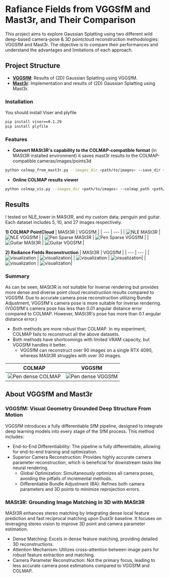 # Rafiance Fields from VGGSfM and Mast3r, and Their Comparison

This project aims to explore Gaussian Splatting using two different wild deep-based camera-pose & 3D pointcloud reconstruction methodologies: VGGSfM and Mast3r. 
The objective is to compare their performances and understand the advantages and limitations of each approach.

## Project Structure

- [**VGGSfM**](https://github.com/facebookresearch/vggsfm): Results of (2D) Gaussian Splatting using VGGSfM.
- [**Mast3r**](https://github.com/naver/mast3r): Implementation and results of (2D) Gaussian Splatting using Mast3r.

### Installation 
You should install Viser and plyfile 
```bash
pip install viser==0.1.29
pip install plyfile
```
### Features
- **Convert MASt3R's capability to the COLMAP-compatible format** (in MASt3R installed environment) it saves mast3r results to the COLMAP-compatible cameras/images/points3d
```bash
python colmap_from_mast3r.py --images_dir <path/to/images> --save_dir <path/to/save/colmaps> --model_path <path/to/mast3r/model/ckpt> 
```
- **Online COLMAP results viewer**
```bash
python colmap_vis.py --images_dir <path/to/images> --colmap_path <path/to/colmaps/> 
```

## Results 

I tested on NLE_tower in MASt3R, and my custom data; penguin and guitar. Each dataset includes 5, 10, and 27 images respectively.

**1) COLMAP PointCloud**
| MASt3R | VGGSfM |
| --- | --- |
| <img src="assets/NLE_mast3r.png" alt="NLE MASt3R" /> | <img src="assets/NLE_vggsfm.png" alt="NLE VGGSfM" /> |
| <img src="assets/pen_sparse_mast3r.PNG" alt="Pen Sparse MASt3R" /> | <img src="assets/pen_sparse_vggsfm.PNG" alt="Pen Sparse VGGSfM" /> |
| <img src="assets/guitar_mast3r.PNG" alt="Guitar MASt3R" /> | <img src="assets/guitar_vggsfm.PNG" alt="Guitar VGGSfM" /> |


**2) Radiance Fields Reconstruction**
| MASt3R | VGGSfM |
| --- | --- |
| ![visualization](assets/NLE_mast3r_2dgs.gif) | ![visualization](assets/NLE_vggsfm_2dgs.gif)|
| ![visualization](assets/pen_sparse_mast3r_2dgs.gif) | ![visualization](assets/pen_sparse_vggsfm_2dgs.gif)|
| ![visualization](assets/guitar_mast3r_2dgs.gif) | ![visualization](assets/guitar_vggsfm_2dgs.gif)|


### Summary 
As can be seen, MASt3R is not suitable for inverse rendering but provides more dense and diverse point cloud reconstruction results compared to VGGSfM. 
Due to accurate camera pose reconstruction utilizing Bundle Adjustment, VGGSfM's camera pose is more suitable for inverse rendering. 
(VGGSfM's camera pose has less than 0.01 angular distance error compared to COLMAP. However, MASt3R's pose has more than 0.1 angular distance error.)

- Both methods are more robust than COLMAP. In my experiment, COLMAP fails to reconstruct all the above datasets. 
- Both methods have shortcomings with limited VRAM capacity, but VGGSfM handles it better. 
   - VGGSfM can reconstruct over 90 images on a single RTX 4090, whereas MASt3R struggles with over 30 images.
     
| COLMAP | VGGSfM |
| --- | --- |
| <img src="assets/pen_colmap.png" alt="Pen dense COLMAP" /> | <img src="assets/pen_vggsfm.png" alt="Pen dense VGGSfM" /> |

## About VGGSfM and Mast3r 

###  VGGSfM: Visual Geometry Grounded Deep Structure From Motion
VGGSfM introduces a fully differentiable SfM pipeline, designed to integrate deep learning models into every stage of the SfM process. This method includes:
- End-to-End Differentiability: The pipeline is fully differentiable, allowing for end-to-end training and optimization.
- Superior Camera Reconstruction: Provides highly accurate camera parameter reconstruction, which is beneficial for downstream tasks like neural rendering.
   - Global Optimization: Simultaneously optimizes all camera poses, avoiding the pitfalls of incremental methods.
   - Differentiable Bundle Adjustment (BA): Refines both camera parameters and 3D points to minimize reprojection errors.

### MASt3R: Grounding Image Matching in 3D with MASt3R
MASt3R enhances stereo matching by integrating dense local feature prediction and fast reciprocal matching upon Dust3r baseline. It focuses on leveraging stereo vision to improve 3D point and camera parameter estimation.

- Dense Matching: Excels in dense feature matching, providing detailed 3D reconstructions.
- Attention Mechanism: Utilizes cross-attention between image pairs for robust feature extraction and matching.
- Camera Parameter Reconstruction: Not the primary focus, leading to less accurate camera pose estimations compared to VGGSfM and COLMAP.
